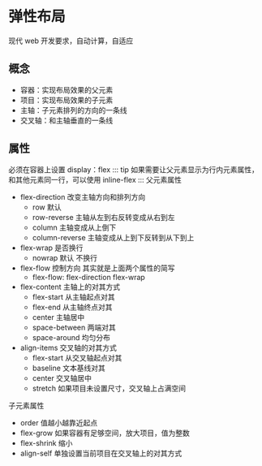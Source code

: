 # 弹性布局

现代 web 开发要求，自动计算，自适应

## 概念

- 容器：实现布局效果的父元素
- 项目：实现布局效果的子元素
- 主轴：子元素排列的方向的一条线
- 交叉轴：和主轴垂直的一条线

## 属性

必须在容器上设置 display：flex
::: tip
如果需要让父元素显示为行内元素属性，和其他元素同一行，可以使用 inline-flex
:::
父元素属性<Badge text="统一设置子项目"></Badge>

- flex-direction 改变主轴方向和排列方向
  - row 默认
  - row-reverse 主轴从左到右反转变成从右到左
  - column 主轴变成从上倒下
  - column-reverse 主轴变成从上到下反转到从下到上
- flex-wrap 是否换行
  - nowrap 默认 不换行
- flex-flow 控制方向 其实就是上面两个属性的简写
  - flex-flow: flex-direction flex-wrap
- flex-content 主轴上的对其方式
  - flex-start 从主轴起点对其
  - flex-end 从主轴终点对其
  - center 主轴居中
  - space-between 两端对其
  - space-around 均匀分布
- align-items 交叉轴的对其方式
  - flex-start 从交叉轴起点对其
  - baseline 文本基线对其
  - center 交叉轴居中
  - stretch 如果项目未设置尺寸，交叉轴上占满空间

子元素属性<Badge text="自定义子项目"></Badge>

- order 值越小越靠近起点
- flex-grow 如果容器有足够空间，放大项目，值为整数
- flex-shrink 缩小
- align-self 单独设置当前项目在交叉轴上的对其方式
